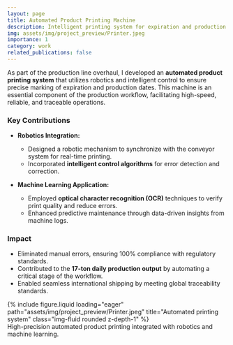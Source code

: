 ```yaml
---
layout: page
title: Automated Product Printing Machine
description: Intelligent printing system for expiration and production date marking.
img: assets/img/project_preview/Printer.jpeg
importance: 1
category: work
related_publications: false
---
```


As part of the production line overhaul, I developed an **automated product printing system** that utilizes robotics and intelligent control to ensure precise marking of expiration and production dates. This machine is an essential component of the production workflow, facilitating high-speed, reliable, and traceable operations.

### Key Contributions

- **Robotics Integration:**
  - Designed a robotic mechanism to synchronize with the conveyor system for real-time printing.
  - Incorporated **intelligent control algorithms** for error detection and correction.

- **Machine Learning Application:**
  - Employed **optical character recognition (OCR)** techniques to verify print quality and reduce errors.
  - Enhanced predictive maintenance through data-driven insights from machine logs.

### Impact

- Eliminated manual errors, ensuring 100% compliance with regulatory standards.
- Contributed to the **17-ton daily production output** by automating a critical stage of the workflow.
- Enabled seamless international shipping by meeting global traceability standards.

<div class="row">
    <div class="col-sm mt-3 mt-md-0">
        {% include figure.liquid loading="eager" path="assets/img/project_preview/Printer.jpeg" title="Automated printing system" class="img-fluid rounded z-depth-1" %}
    </div>
</div>
<div class="caption">
    High-precision automated product printing integrated with robotics and machine learning.
</div>
